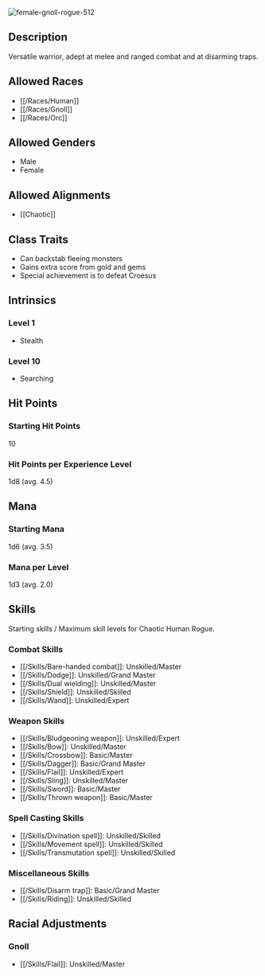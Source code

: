 ![female-gnoll-rogue-512](https://github.com/hyvanmielenpelit/GnollHack/assets/16661034/d4238f58-e6f6-431a-8023-9f3ea9da849f)

## Description

Versatile warrior, adept at melee and ranged combat and at disarming traps.

## Allowed Races

- [[/Races/Human]]
- [[/Races/Gnoll]]
- [[/Races/Orc]]

## Allowed Genders

- Male
- Female

## Allowed Alignments

- [[Chaotic]]

## Class Traits

- Can backstab fleeing monsters
- Gains extra score from gold and gems
- Special achievement is to defeat Croesus

## Intrinsics

### Level 1

- Stealth

### Level 10

- Searching

## Hit Points

### Starting Hit Points

10

### Hit Points per Experience Level

1d8 (avg. 4.5)

## Mana

### Starting Mana

1d6 (avg. 3.5)

### Mana per Level

1d3 (avg. 2.0)

## Skills

Starting skills / Maximum skill levels for Chaotic Human Rogue. 

### Combat Skills 

- [[/Skills/Bare-handed combat]]: Unskilled/Master 
- [[/Skills/Dodge]]: Unskilled/Grand Master
- [[/Skills/Dual wielding]]: Unskilled/Master 
- [[/Skills/Shield]]: Unskilled/Skilled
- [[/Skills/Wand]]: Unskilled/Expert

### Weapon Skills 

- [[/Skills/Bludgeoning weapon]]: Unskilled/Expert 
- [[/Skills/Bow]]: Unskilled/Master
- [[/Skills/Crossbow]]: Basic/Master
- [[/Skills/Dagger]]: Basic/Grand Master
- [[/Skills/Flail]]: Unskilled/Expert
- [[/Skills/Sling]]: Unskilled/Master
- [[/Skills/Sword]]: Basic/Master
- [[/Skills/Thrown weapon]]: Basic/Master

### Spell Casting Skills 

- [[/Skills/Divination spell]]: Unskilled/Skilled
- [[/Skills/Movement spell]]: Unskilled/Skilled
- [[/Skills/Transmutation spell]]: Unskilled/Skilled

### Miscellaneous Skills 

- [[/Skills/Disarm trap]]: Basic/Grand Master
- [[/Skills/Riding]]: Unskilled/Skilled

## Racial Adjustments

### Gnoll

- [[/Skills/Flail]]: Unskilled/Master